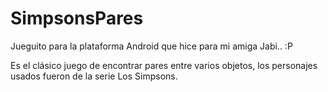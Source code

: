 SimpsonsPares
=============

Jueguito para la plataforma Android que hice para mi amiga Jabi.. :P

Es el clásico juego de encontrar pares entre varios objetos, los personajes usados fueron de la serie Los Simpsons.
